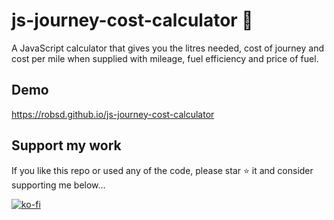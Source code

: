 # js-journey-cost-calculator 🚗

A JavaScript calculator that gives you the litres needed, cost of journey and cost per mile when supplied with mileage, fuel efficiency and price of fuel.

## Demo

https://robsd.github.io/js-journey-cost-calculator

## Support my work

If you like this repo or used any of the code, please star ⭐ it and consider supporting me below...

[![ko-fi](https://ko-fi.com/img/githubbutton_sm.svg)](https://ko-fi.com/F1F34TIDQ)